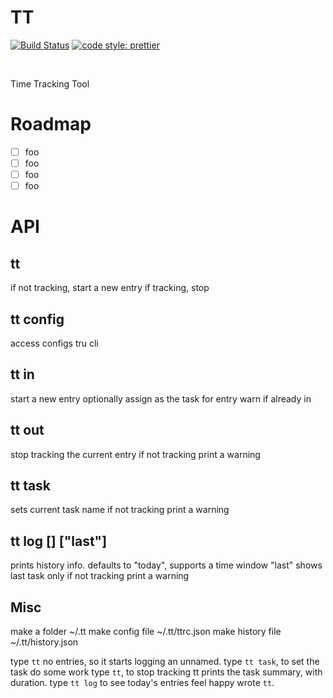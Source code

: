 # TT

<p>
  <a href="https://travis-ci.org/Thomazella/tt"><img src="https://img.shields.io/travis/Thomazella/tt/master.svg?style=flat-square" alt="Build Status" /></a>
  <a href="https://github.com/prettier/prettier">
    <img alt="code style: prettier" src="https://img.shields.io/badge/code_style-prettier-ff69b4.svg?style=flat-square">
  </a>
</p>
<br/>

Time Tracking Tool

# Roadmap

- [ ] foo
- [ ] foo
- [ ] foo
- [ ] foo

# API

## tt

if not tracking, start a new entry
if tracking, stop

## tt config

access configs tru cli

## tt in <name>

start a new entry
optionally assign <name> as the task for entry
warn if already in

## tt out

stop tracking the current entry
if not tracking print a warning

## tt task

sets current task name
if not tracking print a warning

## tt log [<when>] ["last"]

prints history info.
defaults to "today", supports a <when> time window
"last" shows last task only
if not tracking print a warning

## Misc

make a folder ~/.tt
make config file ~/.tt/ttrc.json
make history file ~/.tt/history.json

type `tt`
no entries, so it starts logging an unnamed.
type `tt task`, to set the task
do some work
type `tt`, to stop tracking
tt prints the task summary, with duration.
type `tt log` to see today's entries
feel happy wrote `tt`.